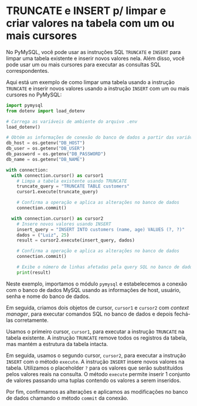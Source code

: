 # TRUNCATE e INSERT p/ limpar e criar valores na tabela com um ou mais cursores

No PyMySQL, você pode usar as instruções SQL `TRUNCATE` e `INSERT` para limpar uma tabela existente e inserir novos valores nela. Além disso, você pode usar um ou mais cursores para executar as consultas SQL correspondentes.

Aqui está um exemplo de como limpar uma tabela usando a instrução `TRUNCATE` e inserir novos valores usando a instrução `INSERT` com um ou mais cursores no PyMySQL:

```python
import pymysql
from dotenv import load_dotenv

# Carrega as variáveis de ambiente do arquivo .env
load_dotenv()

# Obtém as informações de conexão do banco de dados a partir das variáveis de ambiente
db_host = os.getenv("DB_HOST")
db_user = os.getenv("DB_USER")
db_password = os.getenv("DB_PASSWORD")
db_name = os.getenv("DB_NAME")

with connection:
  with connection.cursor() as cursor1
    # Limpa a tabela existente usando TRUNCATE
    truncate_query = "TRUNCATE TABLE customers"
    cursor1.execute(truncate_query)

    # Confirma a operação e aplica as alterações no banco de dados
    connection.commit()

  with connection.cursor() as cursor2
    # Insere novos valores usando INSERT
    insert_query = "INSERT INTO customers (name, age) VALUES (?, ?)"
    dados = ("Luiz", 25)
    result = cursor2.execute(insert_query, dados)

    # Confirma a operação e aplica as alterações no banco de dados
    connection.commit()

    # Exibe o número de linhas afetadas pela query SQL no banco de dados
    print(result)
```

Neste exemplo, importamos o módulo `pymysql` e estabelecemos a conexão com o banco de dados MySQL usando as informações de host, usuário, senha e nome do banco de dados.

Em seguida, criamos dois objetos de cursor, `cursor1` e `cursor2` com _context manager_, para executar comandos SQL no banco de dados e depois fechá-las corretamente.

Usamos o primeiro cursor, `cursor1`, para executar a instrução `TRUNCATE` na tabela existente. A instrução `TRUNCATE` remove todos os registros da tabela, mas mantém a estrutura da tabela intacta.

Em seguida, usamos o segundo cursor, `cursor2`, para executar a instrução `INSERT` com o método `execute`. A instrução `INSERT` insere novos valores na tabela. Utilizamos o placeholder `?` para os valores que serão substituídos pelos valores reais na consulta. O método `execute` permite inserir 1 conjunto de valores passando uma tuplas contendo os valores a serem inseridos.

Por fim, confirmamos as alterações e aplicamos as modificações no banco de dados chamando o método `commit` da conexão.